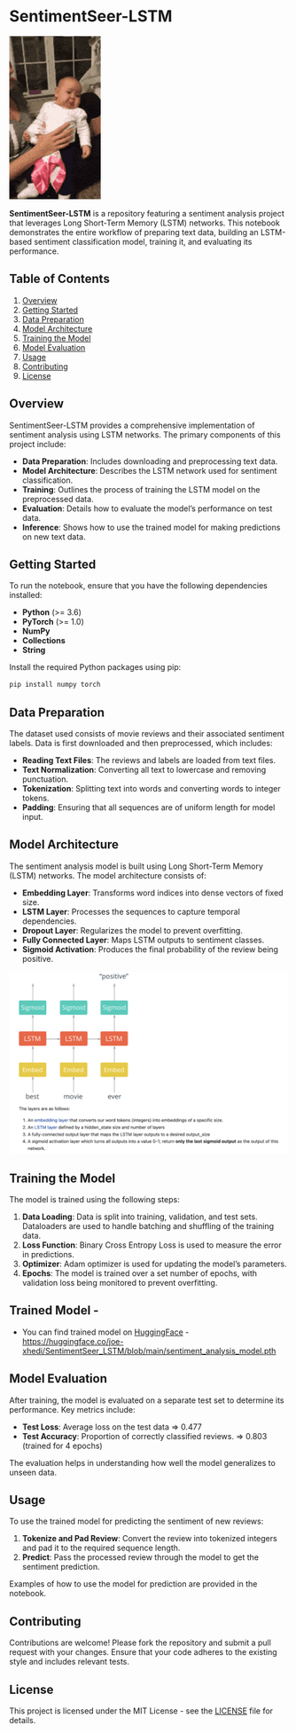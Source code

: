 # SentimentSeer-LSTM
![sad-happy-sad](/images/sadbabyhappybay.gif)


**SentimentSeer-LSTM** is a repository featuring a sentiment analysis project that leverages Long Short-Term Memory (LSTM) networks. This notebook demonstrates the entire workflow of preparing text data, building an LSTM-based sentiment classification model, training it, and evaluating its performance.

## Table of Contents

1. [Overview](#overview)
2. [Getting Started](#getting-started)
3. [Data Preparation](#data-preparation)
4. [Model Architecture](#model-architecture)
5. [Training the Model](#training-the-model)
6. [Model Evaluation](#model-evaluation)
7. [Usage](#usage)
8. [Contributing](#contributing)
9. [License](#license)

## Overview

SentimentSeer-LSTM provides a comprehensive implementation of sentiment analysis using LSTM networks. The primary components of this project include:

- **Data Preparation**: Includes downloading and preprocessing text data.
- **Model Architecture**: Describes the LSTM network used for sentiment classification.
- **Training**: Outlines the process of training the LSTM model on the preprocessed data.
- **Evaluation**: Details how to evaluate the model’s performance on test data.
- **Inference**: Shows how to use the trained model for making predictions on new text data.

## Getting Started

To run the notebook, ensure that you have the following dependencies installed:

- **Python** (>= 3.6)
- **PyTorch** (>= 1.0)
- **NumPy**
- **Collections**
- **String**

Install the required Python packages using pip:

```sh
pip install numpy torch
```

## Data Preparation

The dataset used consists of movie reviews and their associated sentiment labels. Data is first downloaded and then preprocessed, which includes:

- **Reading Text Files**: The reviews and labels are loaded from text files.
- **Text Normalization**: Converting all text to lowercase and removing punctuation.
- **Tokenization**: Splitting text into words and converting words to integer tokens.
- **Padding**: Ensuring that all sequences are of uniform length for model input.

## Model Architecture

The sentiment analysis model is built using Long Short-Term Memory (LSTM) networks. The model architecture consists of:

- **Embedding Layer**: Transforms word indices into dense vectors of fixed size.
- **LSTM Layer**: Processes the sequences to capture temporal dependencies.
- **Dropout Layer**: Regularizes the model to prevent overfitting.
- **Fully Connected Layer**: Maps LSTM outputs to sentiment classes.
- **Sigmoid Activation**: Produces the final probability of the review being positive.

![Rnn_Arch](/images/RNN_arch.png)

## Training the Model

The model is trained using the following steps:

1. **Data Loading**: Data is split into training, validation, and test sets. Dataloaders are used to handle batching and shuffling of the training data.
2. **Loss Function**: Binary Cross Entropy Loss is used to measure the error in predictions.
3. **Optimizer**: Adam optimizer is used for updating the model’s parameters.
4. **Epochs**: The model is trained over a set number of epochs, with validation loss being monitored to prevent overfitting.

## Trained Model -

- You can find trained model on [HuggingFace](https://huggingface.co/joe-xhedi) - https://huggingface.co/joe-xhedi/SentimentSeer_LSTM/blob/main/sentiment_analysis_model.pth

## Model Evaluation

After training, the model is evaluated on a separate test set to determine its performance. Key metrics include:

- **Test Loss**: Average loss on the test data => 0.477
- **Test Accuracy**: Proportion of correctly classified reviews. => 0.803 (trained for 4 epochs)

The evaluation helps in understanding how well the model generalizes to unseen data.

## Usage

To use the trained model for predicting the sentiment of new reviews:

1. **Tokenize and Pad Review**: Convert the review into tokenized integers and pad it to the required sequence length.
2. **Predict**: Pass the processed review through the model to get the sentiment prediction.

Examples of how to use the model for prediction are provided in the notebook.

## Contributing

Contributions are welcome! Please fork the repository and submit a pull request with your changes. Ensure that your code adheres to the existing style and includes relevant tests.

## License

This project is licensed under the MIT License - see the [LICENSE](LICENSE) file for details.
